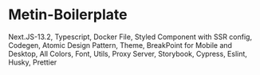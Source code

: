 # Metin-Boilerplate
Next.JS-13.2, Typescript, Docker File, Styled Component with SSR config, Codegen, Atomic Design Pattern, Theme, BreakPoint for Mobile and Desktop, All Colors, Font, Utils, Proxy Server, Storybook, Cypress, Eslint, Husky, Prettier
